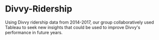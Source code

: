 # Divvy-Ridership

Using Divvy ridership data from 2014-2017, our group collaboratively used Tableau to seek new insights that could be used to improve Divvy's performance in future years.
